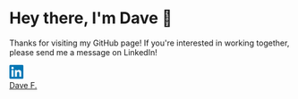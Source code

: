 # Hey there, I'm Dave 👋

Thanks for visiting my GitHub page! If you're interested in working together, please send me a message on LinkedIn!

<a href="https://www.linkedin.com/in/heracliteanflux/">
  <img alt="Dave Friedman | LinkedIn" width="25px" src="linkedin.svg"/>
</a>

<script src="https://platform.linkedin.com/badges/js/profile.js" async defer type="text/javascript"></script>
<div class="badge-base LI-profile-badge" data-locale="en_US" data-size="medium" data-theme="dark" data-type="VERTICAL" data-vanity="heracliteanflux" data-version="v1"><a class="badge-base__link LI-simple-link" href="https://www.linkedin.com/in/heracliteanflux?trk=profile-badge">Dave F.</a></div>

<!-- <img width="500px" src="color.jpg"/> -->
